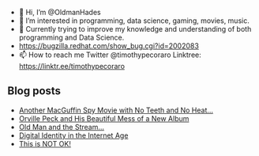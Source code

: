 - 👋 Hi, I’m @OldmanHades
- 👀 I’m interested in programming, data science, gaming, movies, music.
- 🌱 Currently trying to improve my knowledge and understanding of both programming and Data Science.
- https://bugzilla.redhat.com/show_bug.cgi?id=2002083
- 📫 How to reach me Twitter @timothypecoraro
Linktree: https://linktr.ee/timothypecoraro

## Blog posts
<!-- BLOG-POST-LIST:START -->
- [Another MacGuffin Spy Movie with No Teeth and No Heat…](https://medium.com/@timothypecoraro/another-macguffin-spy-movie-with-no-teeth-and-no-heat-b7ce2f45647f?source=rss-5097f5c9b801------2)
- [Orville Peck and His Beautiful Mess of a New Album](https://medium.com/@timothypecoraro/orville-peck-and-his-beautiful-mess-of-a-new-album-7125e29e2f46?source=rss-5097f5c9b801------2)
- [Old Man and the Stream…](https://medium.com/@timothypecoraro/old-man-and-the-stream-1e6511963633?source=rss-5097f5c9b801------2)
- [Digital Identity in the Internet Age](https://medium.com/@timothypecoraro/digital-identity-in-the-internet-age-be5fabd65fb5?source=rss-5097f5c9b801------2)
- [This is NOT OK!](https://medium.com/@timothypecoraro/this-is-not-ok-8cf5c33b0bc7?source=rss-5097f5c9b801------2)
<!-- BLOG-POST-LIST:END -->
